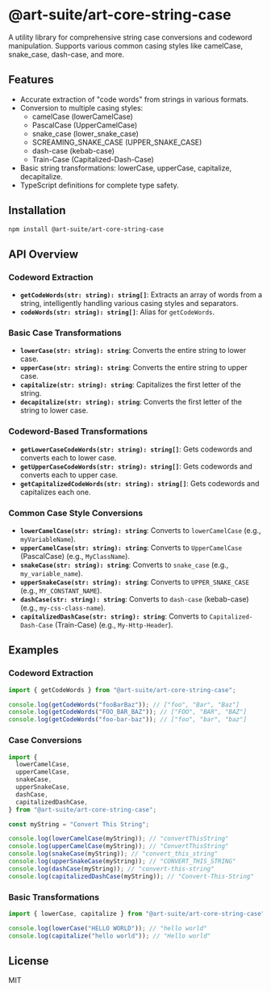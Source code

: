 # @art-suite/art-core-string-case

A utility library for comprehensive string case conversions and codeword manipulation. Supports various common casing styles like camelCase, snake_case, dash-case, and more.

## Features

- Accurate extraction of "code words" from strings in various formats.
- Conversion to multiple casing styles:
  - camelCase (lowerCamelCase)
  - PascalCase (UpperCamelCase)
  - snake_case (lower_snake_case)
  - SCREAMING_SNAKE_CASE (UPPER_SNAKE_CASE)
  - dash-case (kebab-case)
  - Train-Case (Capitalized-Dash-Case)
- Basic string transformations: lowerCase, upperCase, capitalize, decapitalize.
- TypeScript definitions for complete type safety.

## Installation

```bash
npm install @art-suite/art-core-string-case
```

## API Overview

### Codeword Extraction

- **`getCodeWords(str: string): string[]`**: Extracts an array of words from a string, intelligently handling various casing styles and separators.
- **`codeWords(str: string): string[]`**: Alias for `getCodeWords`.

### Basic Case Transformations

- **`lowerCase(str: string): string`**: Converts the entire string to lower case.
- **`upperCase(str: string): string`**: Converts the entire string to upper case.
- **`capitalize(str: string): string`**: Capitalizes the first letter of the string.
- **`decapitalize(str: string): string`**: Converts the first letter of the string to lower case.

### Codeword-Based Transformations

- **`getLowerCaseCodeWords(str: string): string[]`**: Gets codewords and converts each to lower case.
- **`getUpperCaseCodeWords(str: string): string[]`**: Gets codewords and converts each to upper case.
- **`getCapitalizedCodeWords(str: string): string[]`**: Gets codewords and capitalizes each one.

### Common Case Style Conversions

- **`lowerCamelCase(str: string): string`**: Converts to `lowerCamelCase` (e.g., `myVariableName`).
- **`upperCamelCase(str: string): string`**: Converts to `UpperCamelCase` (PascalCase) (e.g., `MyClassName`).
- **`snakeCase(str: string): string`**: Converts to `snake_case` (e.g., `my_variable_name`).
- **`upperSnakeCase(str: string): string`**: Converts to `UPPER_SNAKE_CASE` (e.g., `MY_CONSTANT_NAME`).
- **`dashCase(str: string): string`**: Converts to `dash-case` (kebab-case) (e.g., `my-css-class-name`).
- **`capitalizedDashCase(str: string): string`**: Converts to `Capitalized-Dash-Case` (Train-Case) (e.g., `My-Http-Header`).

## Examples

### Codeword Extraction

```typescript
import { getCodeWords } from "@art-suite/art-core-string-case";

console.log(getCodeWords("fooBarBaz")); // ["foo", "Bar", "Baz"]
console.log(getCodeWords("FOO_BAR_BAZ")); // ["FOO", "BAR", "BAZ"]
console.log(getCodeWords("foo-bar-baz")); // ["foo", "bar", "baz"]
```

### Case Conversions

```typescript
import {
  lowerCamelCase,
  upperCamelCase,
  snakeCase,
  upperSnakeCase,
  dashCase,
  capitalizedDashCase,
} from "@art-suite/art-core-string-case";

const myString = "Convert This String";

console.log(lowerCamelCase(myString)); // "convertThisString"
console.log(upperCamelCase(myString)); // "ConvertThisString"
console.log(snakeCase(myString)); // "convert_this_string"
console.log(upperSnakeCase(myString)); // "CONVERT_THIS_STRING"
console.log(dashCase(myString)); // "convert-this-string"
console.log(capitalizedDashCase(myString)); // "Convert-This-String"
```

### Basic Transformations

```typescript
import { lowerCase, capitalize } from "@art-suite/art-core-string-case";

console.log(lowerCase("HELLO WORLD")); // "hello world"
console.log(capitalize("hello world")); // "Hello world"
```

## License

MIT
